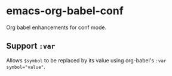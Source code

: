 # emacs-org-babel-conf
Org babel enhancements for conf mode.

## Support `:var`
Allows `$symbol` to be replaced by its value using org-babel's `:var symbol="value"`.
